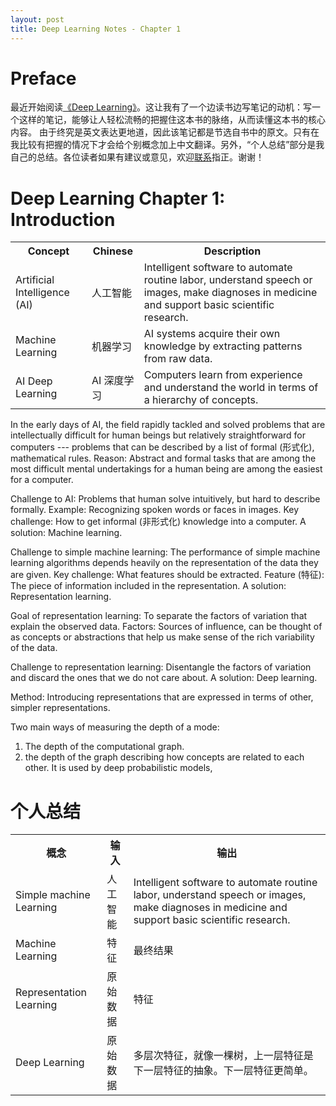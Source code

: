 ```yaml
---
layout: post
title: Deep Learning Notes - Chapter 1
---
```


# Preface

最近开始阅读[《Deep Learning》](https://github.com/zsdonghao/deep-learning-book)。这让我有了一个边读书边写笔记的动机：写一个这样的笔记，能够让人轻松流畅的把握住这本书的脉络，从而读懂这本书的核心内容。
由于终究是英文表达更地道，因此该笔记都是节选自书中的原文。只有在我比较有把握的情况下才会给个别概念加上中文翻译。另外，“个人总结”部分是我自己的总结。各位读者如果有建议或意见，欢迎[联系](mailto:jiongjiongai@outlook.com)指正。谢谢！

# Deep Learning Chapter 1: Introduction

<table>
<tr>
	<th class="table-nowrap">Concept</th>
	<th class="table-nowrap">Chinese</th>
	<th class="overflow-wrap-hack">Description</th>
</tr>
<tr>
	<td class="table-nowrap">Artificial Intelligence (AI)</td>
    <td class="table-nowrap">人工智能</td>
    <td>
    <div class="table-content">Intelligent software to automate routine labor, understand speech or images, make diagnoses in medicine and support basic scientific research.
    </div>
    </td>
</tr>
<tr>
	<td class="table-nowrap">Machine Learning</td>
    <td class="table-nowrap">机器学习</td>
    <td>
    <div class="table-content">AI systems acquire their own knowledge by extracting patterns from raw data.
    </div>
    </td>
</tr>
<tr>
	<td class="table-nowrap">AI Deep Learning</td>
    <td class="table-nowrap">AI 深度学习</td>
    <td>
    <div class="table-content">Computers learn from experience and understand the world in terms of a hierarchy of concepts.
    </div>
    </td>
</tr>
</table>

In the early days of AI, the field rapidly tackled and solved problems that are intellectually difficult for human beings but relatively straightforward for computers --- problems that can be described by a list of formal (形式化), mathematical rules. 
Reason: Abstract and formal tasks that are among the most difficult mental undertakings for a human being are among the easiest for a computer.

Challenge to AI:  Problems that human solve intuitively, but hard to describe formally. 
Example: Recognizing spoken words or faces in images. 
Key challenge: How to get informal (非形式化) knowledge into a computer.
A solution: Machine learning. 

Challenge to simple machine learning: The performance of simple machine learning algorithms depends heavily on the representation of the data they are given. 
Key challenge: What features should be extracted. Feature (特征): The piece of information included in the representation. 
A solution: Representation learning. 

Goal of representation learning: To separate the factors of variation that explain the observed data. Factors: Sources of influence, can be thought of as concepts or abstractions that help us make sense of the rich variability of the data.

Challenge to representation learning: Disentangle the factors of variation and discard the ones that we do not care about.
A solution: Deep learning. 

Method: Introducing representations that are expressed in terms of other, simpler representations.

Two main ways of measuring the depth of a mode:

1. The depth of the computational graph.
2. the depth of the graph describing how concepts are related to each other. It is used by deep probabilistic models, 

# 个人总结

<table>
<tr>
	<th class="table-nowrap">概念</th>
	<th class="table-nowrap">输入</th>
	<th class="overflow-wrap-hack">输出</th>
</tr>
<tr>
	<td class="table-nowrap">Simple machine Learning</td>
    <td class="table-nowrap">人工智能</td>
    <td>
    <div class="table-content">Intelligent software to automate routine labor, understand speech or images, make diagnoses in medicine and support basic scientific research.
    </div>
    </td>
</tr>
<tr>
	<td class="table-nowrap">Machine Learning</td>
    <td class="table-nowrap">特征</td>
    <td>
    <div class="table-content">最终结果
    </div>
    </td>
</tr>
<tr>
	<td class="table-nowrap">Representation Learning</td>
    <td class="table-nowrap">原始数据</td>
    <td>
    <div class="table-content">特征
    </div>
    </td>
</tr>
<tr>
	<td class="table-nowrap">Deep Learning</td>
    <td class="table-nowrap">原始数据</td>
    <td>
    <div class="table-content">多层次特征，就像一棵树，上一层特征是下一层特征的抽象。下一层特征更简单。 
    </div>
    </td>
</tr>
</table>